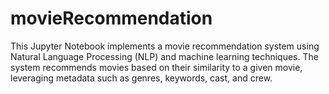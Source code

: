 # movieRecommendation

This Jupyter Notebook implements a movie recommendation system using Natural Language Processing (NLP) and machine learning techniques. The system recommends movies based on their similarity to a given movie, leveraging metadata such as genres, keywords, cast, and crew.

